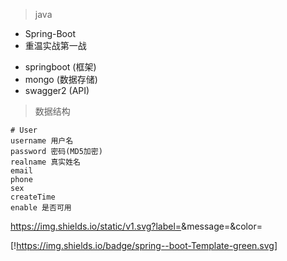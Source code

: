 
> java

* Spring-Boot
* 重温实战第一战


- springboot (框架)
- mongo (数据存储)
- swagger2 (API)


> 数据结构

```
# User
username 用户名
password 密码(MD5加密)
realname 真实姓名
email
phone
sex
createTime
enable 是否可用
```

https://img.shields.io/static/v1.svg?label=<LABEL>&message=<MESSAGE>&color=<COLOR>
  
[!https://img.shields.io/badge/spring--boot-Template-green.svg]

